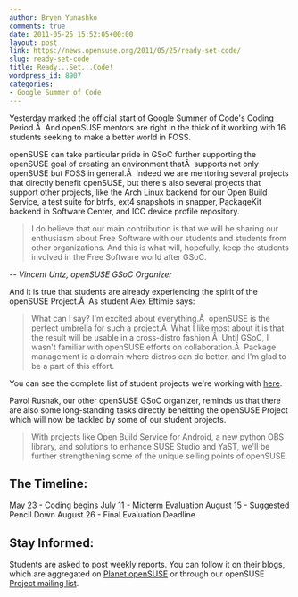 ```yaml
---
author: Bryen Yunashko
comments: true
date: 2011-05-25 15:52:05+00:00
layout: post
link: https://news.opensuse.org/2011/05/25/ready-set-code/
slug: ready-set-code
title: Ready...Set...Code!
wordpress_id: 8907
categories:
- Google Summer of Code
---
```


Yesterday marked the official start of Google Summer of Code's Coding Period.Â  And openSUSE mentors are right in the thick of it working with 16 students seeking to make a better world in FOSS.

openSUSE can take particular pride in GSoC further supporting the openSUSE goal of creating an environment thatÂ  supports not only openSUSE but FOSS in general.Â  Indeed we are mentoring several projects that directly benefit openSUSE, but there's also several projects that support other projects, like the Arch Linux backend for our Open Build Service, a test suite for btrfs, ext4 snapshots in snapper, PackageKit backend in Software Center, and ICC device profile repository.<!-- more -->


<blockquote>I do believe that our main contribution is that we will be sharing our enthusiasm about Free Software with our students and students from other organizations. And this is what will, hopefully, keep the students involved in the Free Software world after GSoC.</blockquote>


_-- Vincent Untz, openSUSE GSoC Organizer_

And it is true that students are already experiencing the spirit of the openSUSE Project.Â  As student Alex Eftimie says:


<blockquote>What can I say? I'm excited about everything.Â  openSUSE is the perfect umbrella for such a project.Â  What I like most about it is that the result will be usable in a cross-distro fashion.Â  Until GSoC, I wasn't familiar with openSUSE efforts on collaboration.Â  Package management is a domain where distros can do better, and I'm glad to be a part of this effort.</blockquote>



You can see the complete list of student projects we're working with [here](http://lists.opensuse.org/opensuse-project/2011-04/msg00495.html).

Pavol Rusnak, our other openSUSE GSoC organizer, reminds us that there are also some long-standing tasks directly beneitting the openSUSE Project which will now be tackled by some of our student projects.


<blockquote>With projects like Open Build Service for Android, a new python OBS library, and solutions to enhance SUSE Studio and YaST, we'll be further strengthening some of the unique selling points of openSUSE.</blockquote>




## The Timeline:


May 23 - Coding begins
July 11 - Midterm Evaluation
August 15 - Suggested Pencil Down
August 26 - Final Evaluation Deadline


## Stay Informed:


Students are asked to post weekly reports. You can follow it on their blogs, which are aggregated on [Planet openSUSE](http://planet.opensuse.org/global/) or through our openSUSE [Project mailing list](mailto://opensuse-project+subscribe@opensuse.org).
